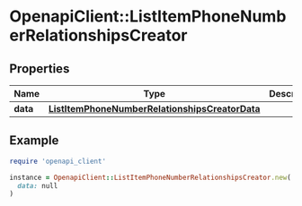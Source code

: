 # OpenapiClient::ListItemPhoneNumberRelationshipsCreator

## Properties

| Name | Type | Description | Notes |
| ---- | ---- | ----------- | ----- |
| **data** | [**ListItemPhoneNumberRelationshipsCreatorData**](ListItemPhoneNumberRelationshipsCreatorData.md) |  | [optional] |

## Example

```ruby
require 'openapi_client'

instance = OpenapiClient::ListItemPhoneNumberRelationshipsCreator.new(
  data: null
)
```

